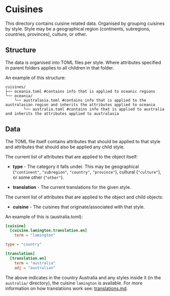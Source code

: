 Cuisines
========

This directory contains cuisine related data. Organised by grouping cuisines by style. Style may be a geographical region (continents, subregions, countries, provinces), culture, or other.

Structure
---------

The data is organised into TOML files per style. Where attributes specified in parent folders applies to all children in that folder.

An example of this structure:

```
cuisines/
├── oceania.toml #contains info that is applied to oceanic regions
└── oceania/
    └── australasia.toml #contains info that is applied to the australasian region and inherits the attributes applied to oceania
        └── australia.toml #contains info that is applied to australia and inherits the attributes applied to australasia
```

Data
----

The TOML file itself contains attributes that should be applied to that style and attributes that should also be applied any child style.

The current list of attributes that are applied to the object itself:

* __type__ - The category it falls under. This may be geographical (`"continent"`, `"subregion"`, `"country"`, `"province"`), cultural (`"culture"`), or some other (`"other"`).

* __translation__ - The current translations for the given style.

The current list of attributes that are applied to the object and child objects:

* __cuisine__ - The cuisines that originate/associated with that style.


An example of this is (australia.toml):

```toml
[cuisine]
  [cuisine.lamington.translation.en]
    term = "lamington"

type = "country"

[translation]
  [translation.en]
    term = "australia"
    adj = "australian"
```

The above indicates in the country Australia and any styles inside it (in the `australia/` directory), the cuisine `lamington` is available. For more information on how translations work see: [translations.md](../translations.md).
